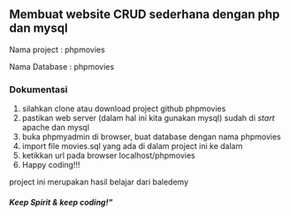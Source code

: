 ## Membuat website CRUD sederhana dengan php dan mysql

Nama project : phpmovies

Nama Database : phpmovies

### Dokumentasi

1. silahkan clone atau download project github phpmovies
2. pastikan web server (dalam hal ini kita gunakan mysql) sudah di _start_ apache dan mysql
2. buka phpmyadmin di browser, buat database dengan nama phpmovies
3. import file movies.sql yang ada di dalam project ini ke dalam
4. ketikkan url pada browser localhost/phpmovies
5. Happy coding!!!

project ini merupakan hasil belajar dari baledemy

#### _*Keep Spirit & keep coding!"*_